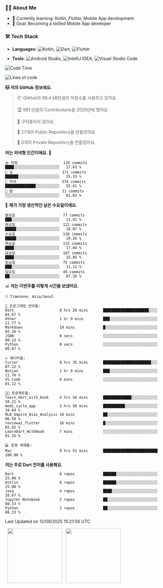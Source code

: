 ### 👨‍💻 About Me
- 🌱 Currently learning: Kotlin, Flutter, Mobile App development
- 🎯 Goal: Becoming a skilled Mobile App developer

### 🛠 Tech Stack
- **Languages**: ![Kotlin](https://img.shields.io/badge/Kotlin-0095D5?style=flat-square&logo=kotlin&logoColor=white), ![Dart](https://img.shields.io/badge/Dart-0175C2?style=flat-square&logo=dart&logoColor=white), ![Flutter](https://img.shields.io/badge/Flutter-02569B?style=flat-square&logo=flutter&logoColor=white)

- **Tools**:
![Android Studio](https://img.shields.io/badge/Android%20Studio-3DDC84?style=flat-square&logo=android-studio&logoColor=white), 
![IntelliJ IDEA](https://img.shields.io/badge/IntelliJ%20IDEA-000000?style=flat-square&logo=intellij-idea&logoColor=white), 
![Visual Studio Code](https://img.shields.io/badge/VS%20Code-007ACC?style=flat-square&logo=visual-studio-code&logoColor=white)

<!--START_SECTION:waka-->
![Code Time](http://img.shields.io/badge/Code%20Time-261%20hrs%2028%20mins-blue)

![Lines of code](https://img.shields.io/badge/%EC%A0%80%EB%8A%94%20%EC%97%AC%ED%83%9C%EA%B9%8C%EC%A7%80%20-355.2%20thousand%20%EC%A4%84%EC%9D%98%20%EC%BD%94%EB%93%9C%EB%A5%BC%20%EC%9E%91%EC%84%B1%ED%96%88%EC%96%B4%EC%9A%94.-blue)

**🐱 저의 GitHub 정보에요.** 

> 📦 GitHub의 69.4 kB만큼의 저장소를 사용하고 있어요. 
 > 
> 🏆 681 만큼의 Contributions을 2025년에 했어요
 > 
> 🚫 구직중이지 않아요.
 > 
> 📜 27개의 Public Repository를 만들었어요. 
 > 
> 🔑 0개의 Private Repository를 만들었어요. 
 > 
**저는 저녁형 인간이에요. 🦉** 

```text
🌞 아침                     119 commits         ████░░░░░░░░░░░░░░░░░░░░░   17.63 % 
🌆 낮　                     171 commits         ██████░░░░░░░░░░░░░░░░░░░   25.33 % 
🌃 저녁                     374 commits         ██████████████░░░░░░░░░░░   55.41 % 
🌙 밤　                     11 commits          ░░░░░░░░░░░░░░░░░░░░░░░░░   01.63 % 
```
📅 **제가 가장 생산적인 날은 수요일이에요.** 

```text
월요일                      77 commits          ███░░░░░░░░░░░░░░░░░░░░░░   11.41 % 
화요일                      122 commits         █████░░░░░░░░░░░░░░░░░░░░   18.07 % 
수요일                      130 commits         █████░░░░░░░░░░░░░░░░░░░░   19.26 % 
목요일                      115 commits         ████░░░░░░░░░░░░░░░░░░░░░   17.04 % 
금요일                      107 commits         ████░░░░░░░░░░░░░░░░░░░░░   15.85 % 
토요일                      75 commits          ███░░░░░░░░░░░░░░░░░░░░░░   11.11 % 
일요일                      49 commits          ██░░░░░░░░░░░░░░░░░░░░░░░   07.26 % 
```


📊 **저는 이번주를 이렇게 시간을 보냈어요.** 

```text
🕑︎ Timezone: Asia/Seoul

💬 프로그래밍 언어들: 
Dart                     8 hrs 20 mins       █████████████████████░░░░   84.67 % 
Other                    1 hr 9 mins         ███░░░░░░░░░░░░░░░░░░░░░░   11.77 % 
Markdown                 19 mins             █░░░░░░░░░░░░░░░░░░░░░░░░   03.36 % 
JSON                     0 secs              ░░░░░░░░░░░░░░░░░░░░░░░░░   00.13 % 
Python                   0 secs              ░░░░░░░░░░░░░░░░░░░░░░░░░   00.07 % 

🔥 에디터들: 
Cursor                   8 hrs 35 mins       ██████████████████████░░░   87.12 % 
Notion                   1 hr 9 mins         ███░░░░░░░░░░░░░░░░░░░░░░   11.76 % 
VS Code                  6 mins              ░░░░░░░░░░░░░░░░░░░░░░░░░   01.12 % 

🐱‍💻 프로젝트들: 
learn_dart_with_book     4 hrs 56 mins       █████████████░░░░░░░░░░░░   50.21 % 
medi_cycle_app           3 hrs 50 mins       ██████████░░░░░░░░░░░░░░░   39.04 % 
MLB_Umpire_Bias_Analysis 38 mins             ██░░░░░░░░░░░░░░░░░░░░░░░   06.58 % 
reviewai_flutter         16 mins             █░░░░░░░░░░░░░░░░░░░░░░░░   02.82 % 
LearnDart_WithBook       7 mins              ░░░░░░░░░░░░░░░░░░░░░░░░░   01.35 % 

💻 운영 체제들: 
Mac                      9 hrs 51 mins       █████████████████████████   100.00 % 
```

**저는 주로 Dart 언어를 사용해요.** 

```text
Dart                     6 repos             ██████░░░░░░░░░░░░░░░░░░░   25.00 % 
Kotlin                   6 repos             ██████░░░░░░░░░░░░░░░░░░░   25.00 % 
Java                     4 repos             ████░░░░░░░░░░░░░░░░░░░░░   16.67 % 
Jupyter Notebook         2 repos             ██░░░░░░░░░░░░░░░░░░░░░░░   08.33 % 
Python                   2 repos             ██░░░░░░░░░░░░░░░░░░░░░░░   08.33 % 
```




 Last Updated on 12/09/2025 15:21:06 UTC
<!--END_SECTION:waka-->

<p>
  <img height="180em" src="https://github-readme-stats.vercel.app/api?username=JongHyun070105&show_icons=true&include_all_commits=true&bg_color=0d1117&title_color=ffffff&text_color=c9d1d9&icon_color=79ff97">
  <img height="180em" src="https://github-readme-stats.vercel.app/api/top-langs/?username=JongHyun070105&layout=compact&langs_count=4&bg_color=0d1117&title_color=ffffff&text_color=c9d1d9&hide=php,jupyter%20notebook&hide_repo=EcoStep,mimir,git-session">
</p>
